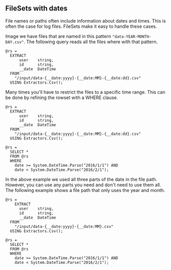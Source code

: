 ## FileSets with dates

File names or paths often include information about dates and times. This is often the case for log files. FileSets make it easy to handle these cases.

Image we have files that are named in this pattern `"data-YEAR-MONTH-DAY.csv"`. The following query reads all the files where with that pattern.

```
@rs = 
  EXTRACT 
      user    string,
      id      string,
      __date  DateTime
  FROM 
    "/input/data-{__date:yyyy}-{__date:MM}-{__date:dd}.csv"
  USING Extractors.Csv();
```

Many times you'll have to restrict the files to a specific time range. This can be done by refining the rowset with a WHERE clause.

```
@rs = 
  EXTRACT 
      user    string,
      id      string,
      __date  DateTime
  FROM 
    "/input/data-{__date:yyyy}-{__date:MM}-{__date:dd}.csv"
  USING Extractors.Csv();

@rs = 
  SELECT * 
  FROM @rs
  WHERE 
    date >= System.DateTime.Parse("2016/1/1") AND
    date < System.DateTime.Parse("2016/2/1");
```

In the above example we used all three parts of the date in the file path. However, you can use any parts you need and don't need to use them all. The following example shows a file path that only uses the year and month.

```
@rs =
    EXTRACT 
      user    string,
      id      string,
      __date  DateTime
  FROM 
    "/input/data-{__date:yyyy}-{__date:MM}.csv"
  USING Extractors.Csv();

@rs = 
  SELECT * 
  FROM @rs
  WHERE
    date >= System.DateTime.Parse("2016/1/1") AND
    date < System.DateTime.Parse("2016/2/1");
```



